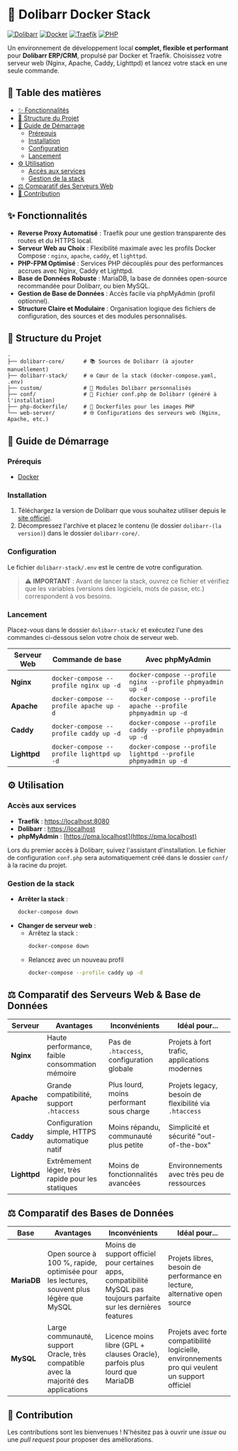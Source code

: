 # 🚀 Dolibarr Docker Stack

[![Dolibarr](https://img.shields.io/badge/Dolibarr-blue)](https://www.dolibarr.org/) [![Docker](https://img.shields.io/badge/Docker-blue)](https://www.docker.com/) [![Traefik](https://img.shields.io/badge/Traefik-blue)](https://traefik.io/) [![PHP](https://img.shields.io/badge/PHP-8.4_|_8.2|_7.4-blue.svg)](https://www.php.net/)

Un environnement de développement local **complet, flexible et performant** pour **Dolibarr ERP/CRM**, propulsé par Docker et Traefik. Choisissez votre serveur web (Nginx, Apache, Caddy, Lighttpd) et lancez votre stack en une seule commande.

## 📖 Table des matières

- [✨ Fonctionnalités](#-fonctionnalités)
- [📂 Structure du Projet](#-structure-du-projet)
- [🚀 Guide de Démarrage](#-guide-de-démarrage)
  - [Prérequis](#prérequis)
  - [Installation](#installation)
  - [Configuration](#configuration)
  - [Lancement](#lancement)
- [⚙️ Utilisation](#️-utilisation)
  - [Accès aux services](#accès-aux-services)
  - [Gestion de la stack](#gestion-de-la-stack)
- [⚖️ Comparatif des Serveurs Web](#️-comparatif-des-serveurs-web)
- [🤝 Contribution](#-contribution)

## ✨ Fonctionnalités

- **Reverse Proxy Automatisé** : Traefik pour une gestion transparente des routes et du HTTPS local.
- **Serveur Web au Choix** : Flexibilité maximale avec les profils Docker Compose : `nginx`, `apache`, `caddy`, et `lighttpd`.
- **PHP-FPM Optimisé** : Services PHP découplés pour des performances accrues avec Nginx, Caddy et Lighttpd.
- **Base de Données Robuste** : MariaDB, la base de données open-source recommandée pour Dolibarr, ou bien MySQL.
- **Gestion de Base de Données** : Accès facile via phpMyAdmin (profil optionnel).
- **Structure Claire et Modulaire** : Organisation logique des fichiers de configuration, des sources et des modules personnalisés.

## 📂 Structure du Projet

```
.
├── dolibarr-core/      # 📚 Sources de Dolibarr (à ajouter manuellement)
├── dolibarr-stack/     # ⚙️ Cœur de la stack (docker-compose.yaml, .env)
├── custom/             # 🧩 Modules Dolibarr personnalisés
├── conf/               # 📄 Fichier conf.php de Dolibarr (généré à l'installation)
├── php-dockerfile/     # 🐳 Dockerfiles pour les images PHP
└── web-server/         # 🌐 Configurations des serveurs web (Nginx, Apache, etc.)
```

## 🚀 Guide de Démarrage

### Prérequis

- [Docker](https://www.docker.com/get-started)

### Installation

1.  Téléchargez la version de Dolibarr que vous souhaitez utiliser depuis le [site officiel](https://www.dolibarr.org/downloads).
2.  Décompressez l'archive et placez le contenu (le dossier `dolibarr-(la version)`) dans le dossier `dolibarr-core/`.

### Configuration

Le fichier `dolibarr-stack/.env` est le centre de votre configuration.

> ⚠️ **IMPORTANT** : Avant de lancer la stack, ouvrez ce fichier et vérifiez que les variables (versions des logiciels, mots de passe, etc.) correspondent à vos besoins.

### Lancement

Placez-vous dans le dossier `dolibarr-stack/` et exécutez l'une des commandes ci-dessous selon votre choix de serveur web.

| Serveur Web | Commande de base                             | Avec phpMyAdmin                                          |
|-------------|----------------------------------------------|----------------------------------------------------------|
| **Nginx**   | `docker-compose --profile nginx up -d`       | `docker-compose --profile nginx --profile phpmyadmin up -d`    |
| **Apache**  | `docker-compose --profile apache up -d`      | `docker-compose --profile apache --profile phpmyadmin up -d`   |
| **Caddy**   | `docker-compose --profile caddy up -d`       | `docker-compose --profile caddy --profile phpmyadmin up -d`    |
| **Lighttpd**| `docker-compose --profile lighttpd up -d`    | `docker-compose --profile lighttpd --profile phpmyadmin up -d` |

## ⚙️ Utilisation

### Accès aux services

- **Traefik** : [https://localhost:8080](https://localhost:8080)
- **Dolibarr** : [https://localhost](https://localhost)
- **phpMyAdmin** : [https://pma.localhost](https://pma.localhost)

Lors du premier accès à Dolibarr, suivez l'assistant d'installation. Le fichier de configuration `conf.php` sera automatiquement créé dans le dossier `conf/` à la racine du projet.

### Gestion de la stack

- **Arrêter la stack** :
  ```bash
  docker-compose down
  ```
- **Changer de serveur web** :
  - Arrêtez la stack :
    ```bash
    docker-compose down
    ```
  - Relancez avec un nouveau profil
    ```bash
    docker-compose --profile caddy up -d
    ```

## ⚖️ Comparatif des Serveurs Web & Base de Données

| Serveur   | Avantages                                       | Inconvénients                               | Idéal pour...                               |
|-----------|-------------------------------------------------|---------------------------------------------|---------------------------------------------|
| **Nginx** | Haute performance, faible consommation mémoire  | Pas de `.htaccess`, configuration globale   | Projets à fort trafic, applications modernes |
| **Apache**| Grande compatibilité, support `.htaccess`       | Plus lourd, moins performant sous charge    | Projets legacy, besoin de flexibilité via `.htaccess` |
| **Caddy** | Configuration simple, HTTPS automatique natif   | Moins répandu, communauté plus petite       | Simplicité et sécurité "out-of-the-box"     |
| **Lighttpd**| Extrêmement léger, très rapide pour les statiques | Moins de fonctionnalités avancées          | Environnements avec très peu de ressources  |

## ⚖️ Comparatif des Bases de Données

| Base       | Avantages                                                   | Inconvénients                                  | Idéal pour...                                   |
|------------|-------------------------------------------------------------|-----------------------------------------------|------------------------------------------------|
| **MariaDB**| Open source à 100 %, rapide, optimisée pour les lectures, souvent plus légère que MySQL | Moins de support officiel pour certaines apps, compatibilité MySQL pas toujours parfaite sur les dernières features | Projets libres, besoin de performance en lecture, alternative open source |
| **MySQL**  | Large communauté, support Oracle, très compatible avec la majorité des applications | Licence moins libre (GPL + clauses Oracle), parfois plus lourd que MariaDB | Projets avec forte compatibilité logicielle, environnements pro qui veulent un support officiel |

## 🤝 Contribution

Les contributions sont les bienvenues ! N'hésitez pas à ouvrir une *issue* ou une *pull request* pour proposer des améliorations.